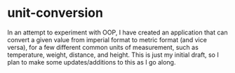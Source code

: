 # unit-conversion
In an attempt to experiment with OOP,
I have created an application that can convert a given value from imperial format to metric format (and vice versa),
for a few different common units of measurement, such as temperature, weight, distance, and height.
This is just my initial draft, so I plan to make some updates/additions to this as I go along.
